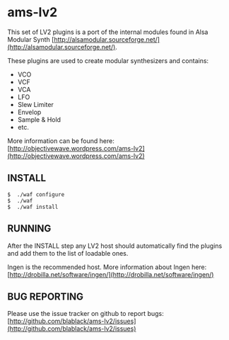 ams-lv2
=======

This set of LV2 plugins is a port of the internal modules found in Alsa Modular Synth [http://alsamodular.sourceforge.net/](http://alsamodular.sourceforge.net/).

These plugins are used to create modular synthesizers and contains:
- VCO
- VCF
- VCA
- LFO
- Slew Limiter
- Envelop
- Sample & Hold
- etc.

More information can be found here:
[http://objectivewave.wordpress.com/ams-lv2](http://objectivewave.wordpress.com/ams-lv2)


INSTALL
-------

	$  ./waf configure
	$  ./waf 
	$  ./waf install


RUNNING
-------

After the INSTALL step any LV2 host should automatically find the plugins and add them to the list of loadable ones.

Ingen is the recommended host.
More information about Ingen here: [http://drobilla.net/software/ingen/](http://drobilla.net/software/ingen/)


BUG REPORTING
-------------
Please use the issue tracker on github to report bugs:
[http://github.com/blablack/ams-lv2/issues](http://github.com/blablack/ams-lv2/issues)



